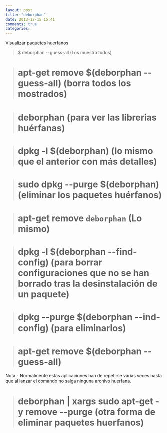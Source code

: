 ```yaml
---
layout: post
title: "deborphan"
date: 2013-12-15 15:41
comments: true
categories: 
---
```

Visualizar paquetes huerfanos

>$ deborphan --guess-all   (Los muestra todos)

># apt-get remove $(deborphan --guess-all)     (borra todos los mostrados)

># deborphan        (para ver las librerias huérfanas)

># dpkg -l $(deborphan)    (lo mismo que el anterior con más detalles)

># sudo dpkg --purge $(deborphan)   (eliminar los paquetes huérfanos)

># apt-get remove `deborphan` (Lo mismo)

># dpkg -l $(deborphan --find-config)  (para borrar configuraciones que no se han borrado tras la desinstalación de un paquete)

># dpkg --purge $(deborphan --ind-config)  (para eliminarlos)

># apt-get remove $(deborphan --guess-all)

Nota.- Normalmente estas aplicaciones han de repetirse varias veces hasta que al lanzar el comando no salga ninguna archivo huerfana.

># deborphan | xargs sudo apt-get -y remove --purge (otra forma de eliminar paquetes huerfanos)

